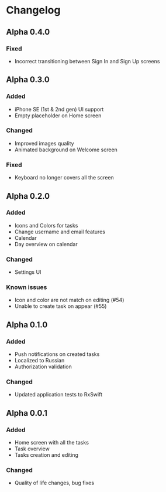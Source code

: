 # Changelog

## Alpha 0.4.0
### Fixed
- Incorrect transitioning between Sign In and Sign Up screens

## Alpha 0.3.0
### Added
- iPhone SE (1st & 2nd gen) UI support
- Empty placeholder on Home screen

### Changed
- Improved images quality
- Animated background on Welcome screen

### Fixed
- Keyboard no longer covers all the screen

## Alpha 0.2.0
### Added
- Icons and Colors for tasks
- Change username and email features
- Calendar
- Day overview on calendar

### Changed
- Settings UI

### Known issues
- Icon and color are not match on editing (#54)
- Unable to create task on appear (#55)

## Alpha 0.1.0
### Added
- Push notifications on created tasks
- Localized to Russian
- Authorization validation

### Changed
- Updated application tests to RxSwift

## Alpha 0.0.1
### Added
- Home screen with all the tasks
- Task overview
- Tasks creation and editing
### Changed
- Quality of life changes, bug fixes
